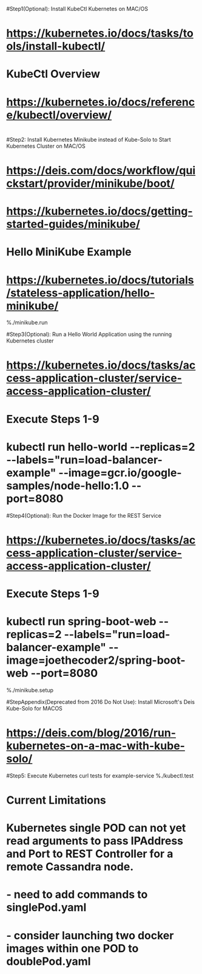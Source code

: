 #Step1(Optional): Install KubeCtl Kubernetes on MAC/OS
#
# https://kubernetes.io/docs/tasks/tools/install-kubectl/
#
# KubeCtl Overview
# https://kubernetes.io/docs/reference/kubectl/overview/
#


#Step2: Install Kubernetes Minikube instead of Kube-Solo to Start Kubernetes Cluster on MAC/OS
#
# https://deis.com/docs/workflow/quickstart/provider/minikube/boot/
# https://kubernetes.io/docs/getting-started-guides/minikube/
#
# Hello MiniKube Example
#
# https://kubernetes.io/docs/tutorials/stateless-application/hello-minikube/

 %./minikube.run


#Step3(Optional): Run a Hello World Application using the running Kubernetes cluster
#
# https://kubernetes.io/docs/tasks/access-application-cluster/service-access-application-cluster/
#
# Execute Steps 1-9
#
#  kubectl run hello-world --replicas=2 --labels="run=load-balancer-example" --image=gcr.io/google-samples/node-hello:1.0  --port=8080

#Step4(Optional): Run the Docker Image for the REST Service
#
# https://kubernetes.io/docs/tasks/access-application-cluster/service-access-application-cluster/
#
# Execute Steps 1-9
#
# kubectl run spring-boot-web --replicas=2 --labels="run=load-balancer-example" --image=joethecoder2/spring-boot-web  --port=8080

%./minikube.setup

#StepAppendix(Deprecated from 2016 Do Not Use): Install Microsoft's Deis Kube-Solo for MACOS
#   https://deis.com/blog/2016/run-kubernetes-on-a-mac-with-kube-solo/


#Step5: Execute Kubernetes curl tests for example-service
%./kubectl.test


# Current Limitations
#
# Kubernetes single POD can not yet read arguments to pass IPAddress and Port to REST Controller for a remote Cassandra node.
# - need to add commands to singlePod.yaml
#
# - consider launching two docker images within one POD to doublePod.yaml

